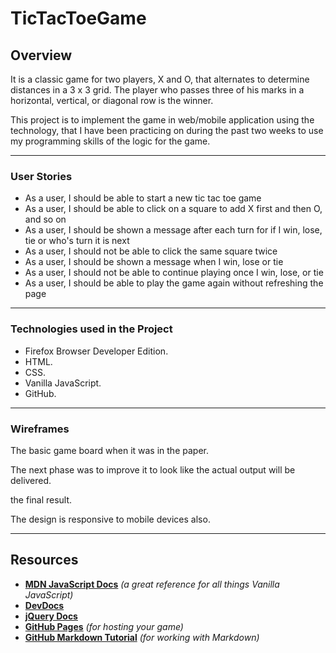 # TicTacToeGame

## Overview

It is a classic game for two players, X and O, that alternates to determine distances in a 3 x 3 grid. 
The player who passes three of his marks in a horizontal, vertical, or diagonal row is the winner.

This project is to implement the game in web/mobile application using the technology, 
that I have been practicing on during the past two weeks to use my programming skills of the logic for the game.

---

### User Stories

- As a user, I should be able to start a new tic tac toe game
- As a user, I should be able to click on a square to add X first and then O, and so on
- As a user, I should be shown a message after each turn for if I win, lose, tie or who's turn it is next
- As a user, I should not be able to click the same square twice
- As a user, I should be shown a message when I win, lose or tie
- As a user, I should not be able to continue playing once I win, lose, or tie
- As a user, I should be able to play the game again without refreshing the page

---

### Technologies used in the Project

- Firefox Browser Developer Edition.
- HTML.
- CSS.
- Vanilla JavaScript.
- GitHub.

---

### Wireframes

The basic game board when it was in the paper.

The next phase was to improve it to look like the actual output will be delivered.

the final result.

The design is responsive to mobile devices also.

---


## Resources

- **[MDN JavaScript Docs](https://developer.mozilla.org/en-US/docs/Web/JavaScript)** _(a great reference for all things Vanilla JavaScript)_
- **[DevDocs](https://devdocs.io/)**
- **[jQuery Docs](http://api.jquery.com)**
- **[GitHub Pages](https://pages.github.com)** _(for hosting your game)_
- **[GitHub Markdown Tutorial](https://guides.github.com/features/mastering-markdown/)** _(for working with Markdown)_
